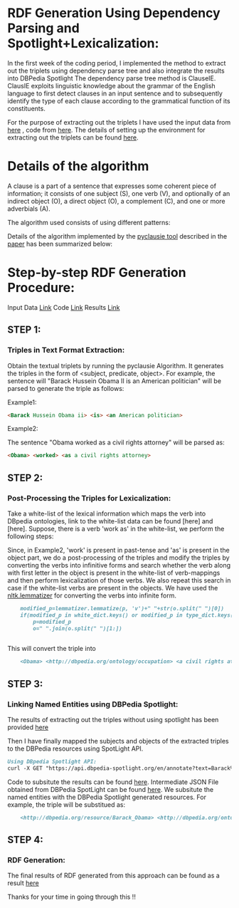 # RDF Generation Using Dependency Parsing and Spotlight+Lexicalization:

In the first week of the coding period, I implemented the method to extract out the triplets using dependency parse tree and also integrate the results into DBPedia Spotlight
The dependency parse tree method is ClauseIE. ClausIE exploits linguistic knowledge about the grammar of the English language to first detect clauses
in an input sentence and to subsequently identify the type of each clause according to the grammatical function of its constituents.

For the purpose of extracting out the triplets I have used the input data from [here](https://github.com/Ishani-Mondal/GSOC2020/blob/master/input_data/Obama_abstract.txt) , code from [here](https://github.com/Ishani-Mondal/GSOC2020/blob/master/Pyclausie/Clause_IE_Predictions.ipynb).
The details of setting up the environment for extracting out the triplets can be found [here](https://github.com/Ishani-Mondal/GSOC2020/tree/master/Pyclausie). 

# Details of the algorithm 

A clause is a part of a sentence that expresses some coherent piece of information; it consists of one subject (S), one
verb (V), and optionally of an indirect object (O), a direct object (O), a complement (C), and one or more adverbials (A).

The algorithm used consists of using different patterns:

Details of the algorithm implemented by the [pyclausie tool](https://github.com/AnthonyMRios/pyclausie) described in the [paper](http://resources.mpi-inf.mpg.de/d5/clausie/clausie-www13.pdf) has been summarized below:





# Step-by-step RDF Generation Procedure:

Input Data [Link]()
Code [Link]()
Results [Link]()

## STEP 1:
### Triples in Text Format Extraction:

Obtain the textual triplets by running the pyclausie Algorithm. It generates the triples in the form of <subject, predicate, object>. For example, the sentence will "Barack Hussein Obama II is an American politician" will be parsed to generate the triple as follows:

Example1:

```markdown
<Barack Hussein Obama ii> <is> <an American politician>
```

Example2:

The sentence "Obama worked as a civil rights attorney" will be parsed as:
```markdown
<Obama> <worked> <as a civil rights attorney>
```

## STEP 2:
### Post-Processing the Triples for Lexicalization:

Take a white-list of the lexical information which maps the verb into DBpedia ontologies, link to the white-list data can be found [here] and [here]. 
Suppose, there is a verb 'work as' in the white-list, we perform the following steps:

Since, in Example2, 'work' is present in past-tense and 'as' is present in the object part, we do a post-processing of the triples and modify the triples by converting the verbs into infinitive forms and search whether the verb along with first letter in the object is present in the white-list of verb-mappings and then perform lexicalization of those verbs. We also repeat this search in case if the white-list verbs are present in the objects. We have used the [nltk.lemmatizer](https://www.nltk.org/) for converting the verbs into infinite form.

```markdown
    modified_p=lemmatizer.lemmatize(p, 'v')+" "+str(o.split(" ")[0])
    if(modified_p in white_dict.keys() or modified_p in type_dict.keys()):
        p=modified_p
        o=" ".join(o.split(" ")[1:])
    
```

This will convert the triple <Obama> <worked> <as a civil rights attorney> into 

```markdown
    <Obama> <http://dbpedia.org/ontology/occupation> <a civil rights attorney>
```
    
## STEP 3:
### Linking Named Entities using DBPedia Spotlight:

The results of extracting out the triples without using spotlight has been provided [here](https://github.com/Ishani-Mondal/GSOC2020/blob/master/triple_extraction_results/ClauseIE_Results.txt)

Then I have finally mapped the subjects and objects of the extracted triples to the DBPedia resources using SpotLight API.

```markdown
Using DBpedia Spotlight API:
curl -X GET "https://api.dbpedia-spotlight.org/en/annotate?text=Barack%20Hussein%20Obama%20II%20is%20an%20American%20politician%20who%20is%20the%2044th%20and%20current%20President%20of%20the%20United%20States.%20He%20is%20the%20first%20African%20American%20to%20hold%20the%20office%20and%20the%20first%20president%20born%20outside%20the%20continental%20United%20States.%20Born%20in%20Honolulu%2C%20Hawaii%2C%20Obama%20is%20a%20graduate%20of%20Columbia%20University%20and%20Harvard%20Law%20School%2C%20where%20he%20was%20president%20of%20the%20Harvard%20Law%20Review.%20He%20was%20a%20community%20organizer%20in%20Chicago%20before%20earning%20his%20law%20degree.%20He%20worked%20as%20a%20civil%20rights%20attorney%20and%20taught%20constitutional%20law%20at%20the%20University%20of%20Chicago%20Law%20School%20between%201992%20and%202004.%20While%20serving%20three%20terms%20representing%20the%2013th%20District%20in%20the%20Illinois%20Senate%20from%201997%20to%202004%2C%20he%20ran%20unsuccessfully%20in%20the%20Democratic%20primary%20for%20the%20United%20States%20Hou" -H "accept: application/json"
```

Code to subsitute the results can be found [here](). Intermediate JSON File obtained from DBPedia SpotLight can be found [here](https://github.com/Ishani-Mondal/GSOC2020/blob/master/input_data/Obama_Json.json). We subsitute the named entities with the DBPedia Spotlight generated resources. For example, the triple <Obama> <worked> <as a civil rights attorney> will be substitued as:

```markdown
    <http://dbpedia.org/resource/Barack_Obama> <http://dbpedia.org/ontology/occupation> <a a http://dbpedia.org/resource/Civil_and_political_rights attorney>
```
## STEP 4:
### RDF Generation:

The final results of RDF generated from this approach can be found as a result [here](https://github.com/Ishani-Mondal/GSOC2020/blob/master/Pyclausie/Clause_IE_Predictions_to_RDF.ipynb)

Thanks for your time in going through this !!


